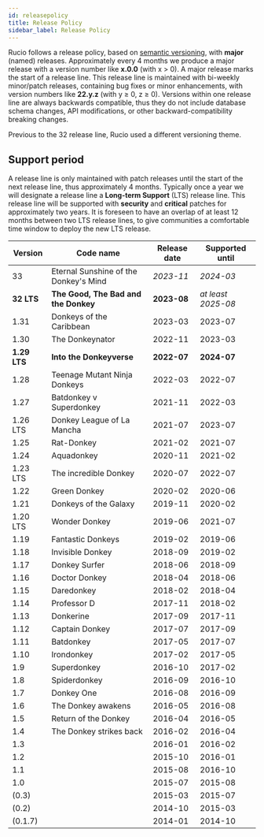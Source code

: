 ```yaml
---
id: releasepolicy
title: Release Policy
sidebar_label: Release Policy
---
```


Rucio follows a release policy, based on [semantic versioning](https://semver.org),
with **major** (named) releases. Approximately
every 4 months we produce a major release with a version number like **x.0.0**
(with x > 0). A major release marks the start of a release line. This release
line is maintained with bi-weekly minor/patch releases, containing bug fixes or minor
enhancements, with version numbers like **22.y.z** (with y &ge; 0, z &ge; 0). Versions within
one release line are always backwards compatible, thus they do not include
database schema changes, API modifications, or other backward-compatibility
breaking changes.

Previous to the 32 release line, Rucio used a different versioning theme.

## Support period

A release line is only maintained with patch releases until the start of the
next release line, thus approximately 4 months. Typically once a year we will
designate a release line a **Long-term Support** (LTS) release line. This
release line will be supported with **security** and **critical** patches for
approximately two years. It is foreseen to have an overlap of at least 12 months
between two LTS release lines, to give communities a comfortable time window to
deploy the new LTS release.

| Version         | Code name                                 | Release date   | Supported until      |
| --------------- | ----------------------------------------- | -------------- | -------------------- |
| 33              | Eternal Sunshine of the Donkey's Mind     | _2023-11_      | _2024-03_            |
| **32 LTS**      | **The Good, The Bad and the Donkey**      | **2023-08**    | _at least 2025-08_   |
| 1.31            | Donkeys of the Caribbean                  | 2023-03        | 2023-07              |
| 1.30            | The Donkeynator                           | 2022-11        | 2023-03              |
| **1.29 LTS**    | **Into the Donkeyverse**                  | **2022-07**    | **2024-07**          |
| 1.28            | Teenage Mutant Ninja Donkeys              | 2022-03        | 2022-07              |
| 1.27            | Batdonkey v Superdonkey                   | 2021-11        | 2022-03              |
| 1.26 LTS        | Donkey League of La Mancha                | 2021-07        | 2023-07              |
| 1.25            | Rat-Donkey                                | 2021-02        | 2021-07              |
| 1.24            | Aquadonkey                                | 2020-11        | 2021-02              |
| 1.23 LTS        | The incredible Donkey                     | 2020-07        | 2022-07              |
| 1.22            | Green Donkey                              | 2020-02        | 2020-06              |
| 1.21            | Donkeys of the Galaxy                     | 2019-11        | 2020-02              |
| 1.20 LTS        | Wonder Donkey                             | 2019-06        | 2021-07              |
| 1.19            | Fantastic Donkeys                         | 2019-02        | 2019-06              |
| 1.18            | Invisible Donkey                          | 2018-09        | 2019-02              |
| 1.17            | Donkey Surfer                             | 2018-06        | 2018-09              |
| 1.16            | Doctor Donkey                             | 2018-04        | 2018-06              |
| 1.15            | Daredonkey                                | 2018-02        | 2018-04              |
| 1.14            | Professor D                               | 2017-11        | 2018-02              |
| 1.13            | Donkerine                                 | 2017-09        | 2017-11              |
| 1.12            | Captain Donkey                            | 2017-07        | 2017-09              |
| 1.11            | Batdonkey                                 | 2017-05        | 2017-07              |
| 1.10            | Irondonkey                                | 2017-02        | 2017-05              |
| 1.9             | Superdonkey                               | 2016-10        | 2017-02              |
| 1.8             | Spiderdonkey                              | 2016-09        | 2016-10              |
| 1.7             | Donkey One                                | 2016-08        | 2016-09              |
| 1.6             | The Donkey awakens                        | 2016-05        | 2016-08              |
| 1.5             | Return of the Donkey                      | 2016-04        | 2016-05              |
| 1.4             | The Donkey strikes back                   | 2016-02        | 2016-04              |
| 1.3             |                                           | 2016-01        | 2016-02              |
| 1.2             |                                           | 2015-10        | 2016-01              |
| 1.1             |                                           | 2015-08        | 2016-10              |
| 1.0             |                                           | 2015-07        | 2015-08              |
| (0.3)           |                                           | 2015-03        | 2015-07              |
| (0.2)           |                                           | 2014-10        | 2015-03              |
| (0.1.7)         |                                           | 2014-01        | 2014-10              |
